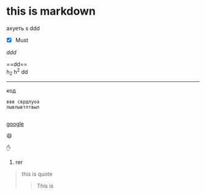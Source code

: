 # this is markdown 

ахуеть
s ddd    

- [x] Must


_ddd_ 

==dd==  
h<sub>2</sub>
h<sup>2</sup>
dd
<hr />
код

```   
ввв сврдлуоа
лывлывтлтвыл


```

[google](https://google.com)

:smile:

:hand: 
1. rer



> this is quote
>> This is